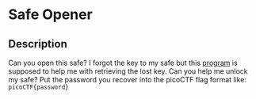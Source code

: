 # Safe Opener

## Description
Can you open this safe?
I forgot the key to my safe but this [program](https://artifacts.picoctf.net/c/463/SafeOpener.java) is supposed to help me with retrieving the lost key. Can you help me unlock my safe?
Put the password you recover into the picoCTF flag format like:
`picoCTF{password}`

